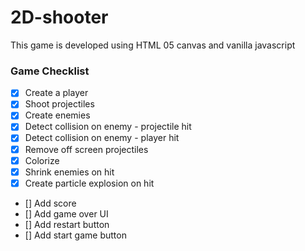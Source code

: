 # 2D-shooter
This game is developed using HTML 05 canvas and vanilla javascript

### Game Checklist

- [X] Create a player 
- [X] Shoot projectiles
- [X] Create enemies
- [X] Detect collision on enemy - projectile hit
- [X] Detect collision on enemy - player hit
- [X] Remove off screen projectiles
- [X] Colorize
- [X] Shrink enemies on hit
- [X] Create particle explosion on hit
- [] Add score
- [] Add game over UI
- [] Add restart button 
- [] Add start game button


